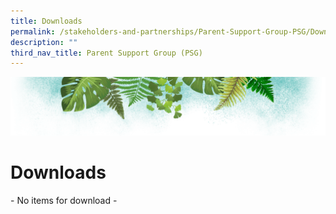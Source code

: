 ```yaml
---
title: Downloads
permalink: /stakeholders-and-partnerships/Parent-Support-Group-PSG/Downloads/
description: ""
third_nav_title: Parent Support Group (PSG)
---
```

![](/images/Banner.png)

# Downloads

\- No items for download -